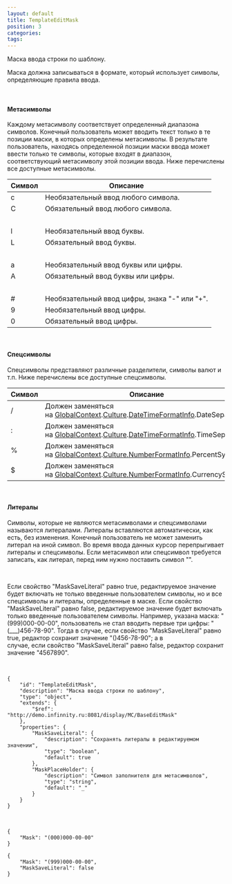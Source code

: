 ```yaml
---
layout: default
title: TemplateEditMask
position: 3
categories: 
tags: 
---
```


Маска ввода строки по шаблону.

Маска должна записываться в формате, который использует символы, определяющие правила ввода.

   

#### Метасимволы

Каждому метасимволу соответствует определенный диапазона символов. Конечный пользователь может вводить текст только в те позиции маски, в которых определены метасимволы. В результате пользователь, находясь определенной позиции маски ввода может ввести только те символы, которые входят в диапазон, соответствующий метасимволу этой позиции ввода. Ниже перечислены все доступные метасимволы.

|Символ|Описание|
|------|--------|
|c|Необязательный ввод любого символа.|
|C|Обязательный ввод любого символа.|
| | |
|l|Необязательный ввод буквы.|
|L|Обязательный ввод буквы.|
| | |
|a|Необязательный ввод буквы или цифры.|
|A|Обязательный ввод буквы или цифры.|
| | |
|#|Необязательный ввод цифры, знака "-" или "+".|
|9|Необязательный ввод цифры.|
|0|Обязательный ввод цифры.|

   

#### Спецсимволы

Спецсимволы представляют различные разделители, символы валют и т.п. Ниже перечислены все доступные спецсимволы.

|Символ|Описание|
|------|--------|
|/|Должен заменяться на [GlobalContext](http://demo.infinnity.ru:8081/display/MC/GlobalContext).[Culture](http://demo.infinnity.ru:8081/display/MC/Culture).[DateTimeFormatInfo](http://demo.infinnity.ru:8081/display/MC/DateTimeFormatInfo).DateSeparator.|
|:|Должен заменяться на [GlobalContext](http://demo.infinnity.ru:8081/display/MC/GlobalContext).[Culture](http://demo.infinnity.ru:8081/display/MC/Culture).[DateTimeFormatInfo](http://demo.infinnity.ru:8081/display/MC/DateTimeFormatInfo).TimeSeparator.|
|%|Должен заменяться на [GlobalContext](http://demo.infinnity.ru:8081/display/MC/GlobalContext).[Culture.](http://demo.infinnity.ru:8081/display/MC/Culture)[NumberFormatInfo](http://demo.infinnity.ru:8081/display/MC/NumberFormatInfo).PercentSymbol.|
|$|Должен заменяться на [GlobalContext](http://demo.infinnity.ru:8081/display/MC/GlobalContext).[Culture.](http://demo.infinnity.ru:8081/display/MC/Culture)[NumberFormatInfo](http://demo.infinnity.ru:8081/display/MC/NumberFormatInfo).CurrencySymbol.|

   

#### Литералы

Символы, которые не являются метасимволами и спецсимволами называются литералами. Литералы вставляются автоматически, как есть, без изменения. Конечный пользователь не может заменить литерал на иной символ. Во время ввода данных курсор перепрыгивает литералы и спецсимволы. Если метасимвол или спецсимвол требуется записать, как литерал, перед ним нужно поставить символ "\".

  

Если свойство "MaskSaveLiteral" равно true, редактируемое значение будет включать не только введенные пользователем символы, но и все спецсимволы и литералы, определенные в маске. Если свойство "MaskSaveLiteral" равно false, редактируемое значение будет включать только введенные пользователем символы. Например, указана маска: "(999)000-00-00", пользователь не стал вводить первые три цифры: "(___)456-78-90". Тогда в случае, если свойство "MaskSaveLiteral" равно true, редактор сохранит значение "()456-78-90"; а в случае, если свойство "MaskSaveLiteral" равно false, редактор сохранит значение "4567890".

   

```
{
	"id": "TemplateEditMask",
	"description": "Маска ввода строки по шаблону",
	"type": "object",
	"extends": {
		"$ref": "http://demo.infinnity.ru:8081/display/MC/BaseEditMask"
	},
	"properties": {
		"MaskSaveLiteral": {
			"description": "Сохранять литералы в редактируемом значении",
			"type": "boolean",
			"default": true
		},
		"MaskPlaceHolder": {
			"description": "Символ заполнителя для метасимволов",
			"type": "string",
			"default": "_"
		}
	}
}
```

   

```
{
	"Mask": "(000)000-00-00"
}
```

```
{
	"Mask": "(999)000-00-00",
	"MaskSaveLiteral": false
}
```

 

 

